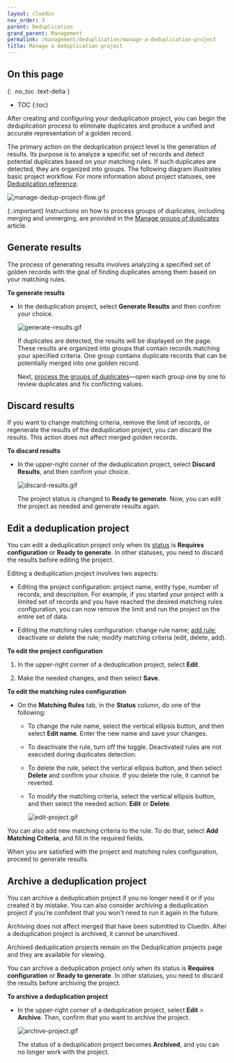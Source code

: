 ```yaml
---
layout: cluedin
nav_order: 3
parent: Deduplication
grand_parent: Management
permalink: /management/deduplication/manage-a-deduplication-project
title: Manage a deduplication project
---
```

## On this page
{: .no_toc .text-delta }
- TOC
{:toc}

After creating and configuring your deduplication project, you can begin the deduplication process to eliminate duplicates and produce a unified and accurate representation of a golden record.

The primary action on the deduplication project level is the generation of results. Its purpose is to analyze a specific set of records and detect potential duplicates based on your matching rules. If such duplicates are detected, they are organized into groups. The following diagram illustrates basic project workflow. For more information about project statuses, see [Deduplication reference](/management/deduplication/deduplication-reference).

![manage-dedup-project-flow.gif](../../assets/images/management/deduplication/manage-dedup-project-flow.gif)

{:.important}
Instructions on how to process groups of duplicates, including merging and unmerging, are provided in the [Manage groups of duplicates](/management/deduplication/manage-groups-of-duplicates) article.

## Generate results

The process of generating results involves analyzing a specified set of golden records with the goal of finding duplicates among them based on your matching rules.

**To generate results**

- In the deduplication project, select **Generate Results** and then confirm your choice.

    ![generate-results.gif](../../assets/images/management/deduplication/generate-results.gif)

    If duplicates are detected, the results will be displayed on the page. These results are organized into groups that contain records matching your specified criteria. One group contains duplicate records that can be potentially merged into one golden record.

    Next, [process the groups of duplicates](/management/deduplication//manage-groups-of-duplicates)—open each group one by one to review duplicates and fix conflicting values.

## Discard results

If you want to change matching criteria, remove the limit of records, or regenerate the results of the deduplication project, you can discard the results. This action does not affect merged golden records.

**To discard results**

- In the upper-right corner of the deduplication project, select **Discard Results**, and then confirm your choice.

    ![discard-results.gif](../../assets/images/management/deduplication/discard-results.gif)

    The project status is changed to **Ready to generate**. Now, you can edit the project as needed and generate results again.

## Edit a deduplication project

You can edit a deduplication project only when its [status](/management/deduplication/deduplication-reference#deduplication-project-statuses) is **Requires configuration** or **Ready to generate**. In other statuses, you need to discard the results before editing the project.

Editing a deduplication project involves two aspects:

- Editing the project configuration: project name, entity type, number of records, and description. For example, if you started your project with a limited set of records and you have reached the desired matching rules configuration, you can now remove the limit and run the project on the entire set of data.

- Editing the matching rules configuration: change rule name; [add rule](/management/deduplication/create-a-deduplication-project#add-a-matching-rule); deactivate or delete the rule; modify matching criteria (edit, delete, add).

**To edit the project configuration**

1. In the upper-right corner of a deduplication project, select **Edit**.

1. Make the needed changes, and then select **Save**.

**To edit the matching rules configuration**

- On the **Matching Rules** tab, in the **Status** column, do one of the following:

    - To change the rule name, select the vertical ellipsis button, and then select **Edit name**. Enter the new name and save your changes.

    - To deactivate the rule, turn off the toggle. Deactivated rules are not executed during duplicates detection.

    - To delete the rule, select the vertical ellipsis button, and then select **Delete** and confirm your choice. If you delete the rule, it cannot be reverted.

    - To modify the matching criteria, select the vertical ellipsis button, and then select the needed action: **Edit** or **Delete**.

        ![edit-project.gif](../../assets/images/management/deduplication/edit-project.gif)

You can also add new matching criteria to the rule. To do that, select **Add Matching Criteria**, and fill in the required fields.

When you are satisfied with the project and matching rules configuration, proceed to generate results.

## Archive a deduplication project

You can archive a deduplication project if you no longer need it or if you created it by mistake. You can also consider archiving a deduplication project if you’re confident that you won’t need to run it again in the future.

Archiving does not affect merged that have been submitted to CluedIn. After a deduplication project is archived, it cannot be unarchived.

Archived deduplication projects remain on the Deduplication projects page and they are available for viewing.

You can archive a deduplication project only when its status is **Requires configuration** or **Ready to generate**. In other statuses, you need to discard the results before archiving the project.

**To archive a deduplication project**

- In the upper-right corner of a deduplication project, select **Edit** > **Archive**. Then, confirm that you want to archive the project.

    ![archive-project.gif](../../assets/images/management/deduplication/archive-project.gif)

    The status of a deduplication project becomes **Archived**, and you can no longer work with the project.